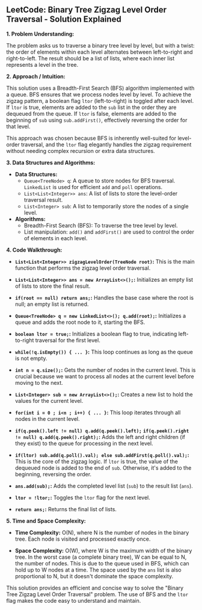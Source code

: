 ## LeetCode: Binary Tree Zigzag Level Order Traversal - Solution Explained

**1. Problem Understanding:**

The problem asks us to traverse a binary tree level by level, but with a twist: the order of elements within each level alternates between left-to-right and right-to-left.  The result should be a list of lists, where each inner list represents a level in the tree.

**2. Approach / Intuition:**

This solution uses a Breadth-First Search (BFS) algorithm implemented with a queue.  BFS ensures that we process nodes level by level. To achieve the zigzag pattern, a boolean flag `ltor` (left-to-right) is toggled after each level.  If `ltor` is true, elements are added to the `sub` list in the order they are dequeued from the queue. If `ltor` is false, elements are added to the beginning of `sub` using `sub.addFirst()`, effectively reversing the order for that level.

This approach was chosen because BFS is inherently well-suited for level-order traversal, and the `ltor` flag elegantly handles the zigzag requirement without needing complex recursion or extra data structures.

**3. Data Structures and Algorithms:**

* **Data Structures:**
    * `Queue<TreeNode> q`:  A queue to store nodes for BFS traversal.  `LinkedList` is used for efficient `add` and `poll` operations.
    * `List<List<Integer>> ans`: A list of lists to store the level-order traversal result.
    * `List<Integer> sub`: A list to temporarily store the nodes of a single level.
* **Algorithms:**
    * Breadth-First Search (BFS):  To traverse the tree level by level.
    * List manipulation: `add()` and `addFirst()` are used to control the order of elements in each level.

**4. Code Walkthrough:**

* **`List<List<Integer>> zigzagLevelOrder(TreeNode root)`:** This is the main function that performs the zigzag level order traversal.

* **`List<List<Integer>> ans = new ArrayList<>();`:** Initializes an empty list of lists to store the final result.

* **`if(root == null) return ans;`:** Handles the base case where the root is null; an empty list is returned.

* **`Queue<TreeNode> q = new LinkedList<>(); q.add(root);`:** Initializes a queue and adds the root node to it, starting the BFS.

* **`boolean ltor = true;`:** Initializes a boolean flag to true, indicating left-to-right traversal for the first level.

* **`while(!q.isEmpty()) { ... }`:** This loop continues as long as the queue is not empty.

* **`int n = q.size();`:** Gets the number of nodes in the current level. This is crucial because we want to process all nodes at the current level before moving to the next.

* **`List<Integer> sub = new ArrayList<>();`:** Creates a new list to hold the values for the current level.

* **`for(int i = 0 ; i<n ; i++) { ... }`:** This loop iterates through all nodes in the current level.

* **`if(q.peek().left != null) q.add(q.peek().left);`**  **`if(q.peek().right != null) q.add(q.peek().right);`:** Adds the left and right children (if they exist) to the queue for processing in the next level.

* **`if(ltor) sub.add(q.poll().val); else sub.addFirst(q.poll().val);`:** This is the core of the zigzag logic.  If `ltor` is true, the value of the dequeued node is added to the end of `sub`. Otherwise, it's added to the beginning, reversing the order.

* **`ans.add(sub);`:** Adds the completed level list (`sub`) to the result list (`ans`).

* **`ltor = !ltor;`:** Toggles the `ltor` flag for the next level.

* **`return ans;`:** Returns the final list of lists.


**5. Time and Space Complexity:**

* **Time Complexity:** O(N), where N is the number of nodes in the binary tree. Each node is visited and processed exactly once.

* **Space Complexity:** O(W), where W is the maximum width of the binary tree. In the worst case (a complete binary tree), W can be equal to N, the number of nodes. This is due to the queue used in BFS, which can hold up to W nodes at a time.  The space used by the `ans` list is also proportional to N, but it doesn't dominate the space complexity.


This solution provides an efficient and concise way to solve the "Binary Tree Zigzag Level Order Traversal" problem.  The use of BFS and the `ltor` flag makes the code easy to understand and maintain.
